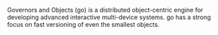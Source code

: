 Governors and Objects (go) is a distributed object-centric engine for developing advanced interactive multi-device systems. go has a strong focus on fast versioning of even the smallest objects.